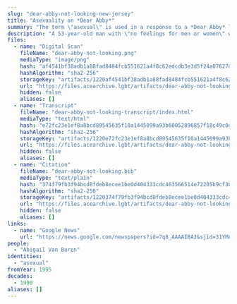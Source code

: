 ```yaml
---
slug: "dear-abby-not-looking-new-jersey"
title: "Asexuality on *Dear Abby*"
summary: "The term \"asexual\" is used in a response to a *Dear Abby* letter"
description: "A 53-year-old man with \"no feelings for men or women\" writes to *Dear Abby*, and Abby offers the asexual label and assures the man there's nothing wrong with him"
files:
  - name: "Digital Scan"
    fileName: "dear-abby-not-looking.png"
    mediaType: "image/png"
    hash: "af4541bf38adb1a88fad8484fcb551621a4f8c62edcdb3e3d5f24a07627dd3fc"
    hashAlgorithm: "sha2-256"
    storageKey: "artifacts/1220af4541bf38adb1a88fad8484fcb551621a4f8c62edcdb3e3d5f24a07627dd3fc"
    url: "https://files.acearchive.lgbt/artifacts/dear-abby-not-looking-new-jersey/dear-abby-not-looking.png"
    hidden: false
    aliases: []
  - name: "Transcript"
    fileName: "dear-abby-not-looking-transcript/index.html"
    mediaType: "text/html"
    hash: "e72fc23e1ef8a8bcd89545635f10a1445099a93b60052896857f18c49c0d9cd3"
    hashAlgorithm: "sha2-256"
    storageKey: "artifacts/1220e72fc23e1ef8a8bcd89545635f10a1445099a93b60052896857f18c49c0d9cd3"
    url: "https://files.acearchive.lgbt/artifacts/dear-abby-not-looking-new-jersey/dear-abby-not-looking-transcript/index.html"
    hidden: false
    aliases: []
  - name: "Citation"
    fileName: "dear-abby-not-looking.bib"
    mediaType: "text/plain"
    hash: "374f79fb3f94bcd8fdeb8ecee1be0d404333cdc463566514e72205b9cf30c533"
    hashAlgorithm: "sha2-256"
    storageKey: "artifacts/1220374f79fb3f94bcd8fdeb8ecee1be0d404333cdc463566514e72205b9cf30c533"
    url: "https://files.acearchive.lgbt/artifacts/dear-abby-not-looking-new-jersey/dear-abby-not-looking.bib"
    hidden: false
    aliases: []
links:
  - name: "Google News"
    url: "https://news.google.com/newspapers?id=7q8_AAAAIBAJ&sjid=31YMAAAAIBAJ&pg=6814%2C6344642"
people:
  - "Abigail Van Buren"
identities:
  - "asexual"
fromYear: 1995
decades:
  - 1990
aliases: []
---
```

